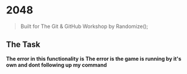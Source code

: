 # 2048
> Built for The Git & GitHub Workshop by Randomize();

## The Task
**The error in this functionality is** 
**The error is the game is running by it's own and dont following up my command**